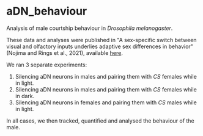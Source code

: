 # aDN_behaviour

Analysis of male courtship behaviour in _Drosophila melanogaster_.

These data and analyses were published in "A sex-specific switch between visual and olfactory inputs underlies adaptive sex differences in behavior" (Nojima and Rings et al., 2021), available [here](https://www.sciencedirect.com/science/article/pii/S0960982220318996?via%3Dihub).

We ran 3 separate experiments:
1. Silencing aDN neurons in males and pairing them with _CS_ females while in light.
2. Silencing aDN neurons in males and pairing them with _CS_ females while in dark.
3. Silencing aDN neurons in females and pairing them with _CS_ males while in light.

In all cases, we then tracked, quantified and analysed the behaviour of the male.


